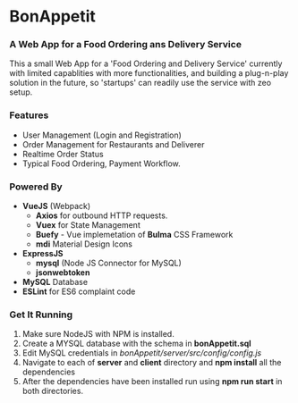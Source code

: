 # BonAppetit

### A Web App for a Food Ordering ans Delivery Service

This a small Web App for a 'Food Ordering and Delivery Service' currently with limited capablities with more functionalities, and building a plug-n-play solution in the future, so 'startups' can readily use the service with zeo setup.  

### Features

 - User Management (Login and Registration)
 - Order Management for Restaurants and Deliverer
 - Realtime Order Status
 - Typical Food Ordering, Payment Workflow.

### Powered By

 - **VueJS** (Webpack)
	 - **Axios** for outbound HTTP requests.
	 - **Vuex** for State Management
	 - **Buefy** - Vue implemetation of **Bulma** CSS Framework
	 - **mdi** Material Design Icons
 - **ExpressJS**
	 - **mysql** (Node JS Connector for MySQL)
	 - **jsonwebtoken** 
 - **MySQL** Database 
 - **ESLint** for ES6 complaint code

### Get It Running
 1. Make sure NodeJS with NPM is installed.
 2. Create a MYSQL database with the schema in **bonAppetit.sql**
 3. Edit MySQL credentials in *bonAppetit/server/src/config/config.js*
 4. Navigate to each of **server** and **client** directory and **npm install** all the dependencies
 5.  After the dependencies have been installed run using **npm run start** in both directories.


